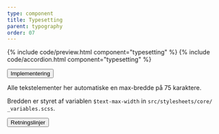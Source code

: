 ```yaml
---
type: component
title: Typesetting
parent: typography
order: 07
---
```


<!-- Typsetting section begin -->

{% include code/preview.html component="typesetting" %}
{% include code/accordion.html component="typesetting" %}
<div class="accordion-bordered">
  <button class="button-unstyled accordion-button"
      aria-expanded="false" aria-controls="typesetting-docs-tech">
    Implementering
  </button>
  <div id="typesetting-docs-tech" aria-hidden="true" class="accordion-content">
    <p>Alle tekstelementer her automatiske en max-bredde på 75 karaktere.</p>
    <p>Bredden er styret af variablen <code>$text-max-width</code> in <code>src/stylesheets/core/<wbr>_variables.scss</code>.</p>
  </div>
</div>

<div class="accordion-bordered accordion-docs">
  <button class="button-unstyled accordion-button"
      aria-expanded="true" aria-controls="typesetting-docs">
    Retningslinjer
  </button>
  <div id="typesetting-docs" class="accordion-content">

  </div>
</div>
